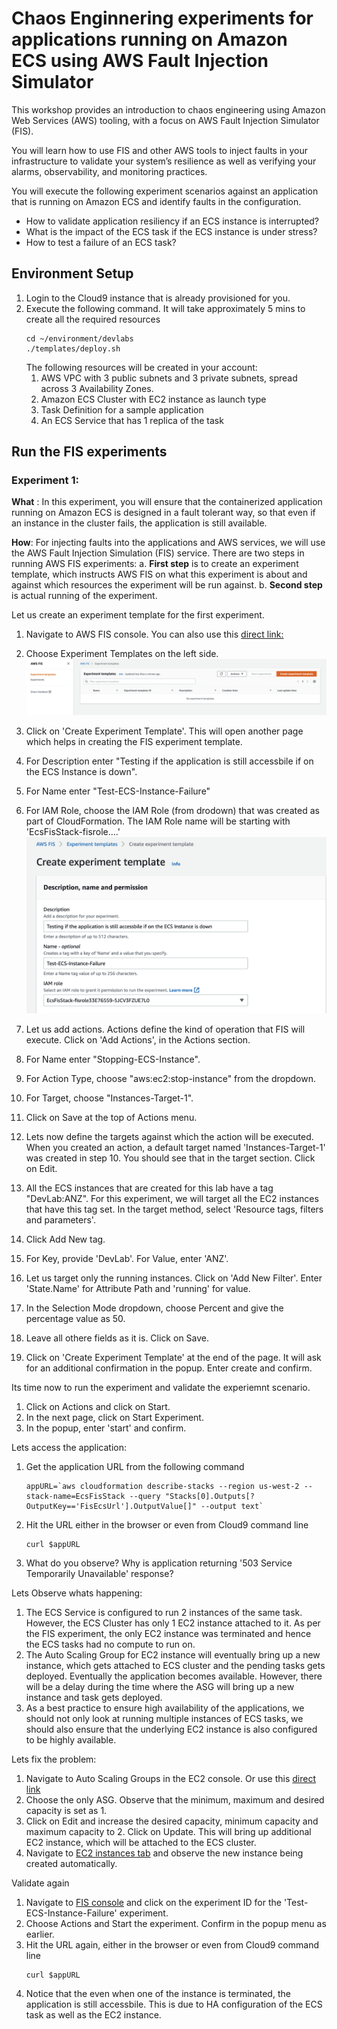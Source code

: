 # Chaos Enginnering experiments for applications running on Amazon ECS using AWS Fault Injection Simulator


This workshop provides an introduction to chaos engineering using Amazon Web Services (AWS) tooling, with a focus on AWS Fault Injection Simulator (FIS).

You will learn how to use FIS and other AWS tools to inject faults in your infrastructure to validate your system’s resilience as well as verifying your alarms, observability, and monitoring practices.

You will execute the following experiment scenarios against an application that is running on Amazon ECS and identify faults in the configuration. 
 - How to validate application resiliency if an ECS instance is interrupted?
 - What is the impact of the ECS task if the ECS instance is under stress?
 - How to test a failure of an ECS task?


## Environment Setup

1. Login to the Cloud9 instance that is already provisioned for you.   
2. Execute the following command. It will take approximately 5 mins to create all the required resources
    ```
    cd ~/environment/devlabs
    ./templates/deploy.sh
    ```
    The following resources will be created in your account:
    1. AWS VPC with 3 public subnets and 3 private subnets, spread across 3 Availability Zones.
    2. Amazon ECS Cluster with EC2 instance as launch type
    3. Task Definition for a sample application
    4. An ECS Service that has 1 replica of the task
       
       
## Run the FIS experiments

### Experiment 1: 
**What** : In this experiment, you will ensure that the containerized application running on Amazon ECS is designed in a fault tolerant way, so that even if an instance in the cluster fails, the application is still available. 

**How**: For injecting faults into the applications and AWS services, we will use the AWS Fault Injection Simulation (FIS) service. There are two steps in running AWS FIS experiments:
a. **First step** is to create an experiment template, which instructs AWS FIS on what this experiment is about and against which resources the experiment will be run against.
b. **Second step** is actual running of the experiment. 

Let us create an experiment template for the first experiment.
1. Navigate to AWS FIS console. You can also use this [direct link:](https://console.aws.amazon.com/fis/home?region=us-west-2#Home) 
2. Choose Experiment Templates on the left side.
![Create Experiment Template Home](/document/images/1-FIS-Create-Home.png "Create Experiment Template")

3. Click on 'Create Experiment Template'. This will open another page which helps in creating the FIS experiment template.
4. For Description enter "Testing if the application is still accessbile if on the ECS Instance is down".
5. For Name enter "Test-ECS-Instance-Failure" 
6. For IAM Role, choose the IAM Role (from drodown) that was created as part of CloudFormation. The IAM Role name will be starting with 'EcsFisStack-fisrole....'
![Create Experiment Template Basic](/document/images/1-FIS-Create-Exp.png "Create Experiment Template First part")

7. Let us add actions. Actions define the kind of operation that FIS will execute. Click on 'Add Actions', in the Actions section. 
8. For Name enter "Stopping-ECS-Instance".
9. For Action Type, choose "aws:ec2:stop-instance" from the dropdown. 
10. For Target, choose "Instances-Target-1".
11. Click on Save at the top of Actions menu. 
12. Lets now define the targets against which the action will be executed. When you created an action, a default target named 'Instances-Target-1' was created in step 10. You should see that in the target section. Click on Edit. 
13. All the ECS instances that are created for this lab have a tag "DevLab:ANZ". For this experiment, we will target all the EC2 instances that have this tag set. In the target method, select 'Resource tags, filters and parameters'.
14. Click Add New tag. 
15. For Key, provide 'DevLab'. For Value, enter 'ANZ'.
16. Let us target only the running instances. Click on 'Add New Filter'. Enter 'State.Name' for Attribute Path and 'running' for value.
17. In the Selection Mode dropdown, choose Percent and give the percentage value as 50.
16. Leave all othere fields as it is. Click on Save. 
16. Click on 'Create Experiment Template' at the end of the page. It will ask for an additional confirmation in the popup. Enter create and confirm.

Its time now to run the experiment and validate the experiemnt scenario. 
1. Click on Actions and click on Start.
2. In the next page, click on Start Experiment. 
3. In the popup, enter 'start' and confirm.


Lets access the application:
1. Get the application URL from the following command
    ```
    appURL=`aws cloudformation describe-stacks --region us-west-2 --stack-name=EcsFisStack --query "Stacks[0].Outputs[?OutputKey=='FisEcsUrl'].OutputValue[]" --output text` 
    ```
2. Hit the URL either in the browser or even from Cloud9 command line
    ```
    curl $appURL
    ```
3. What do you observe? Why is application returning '503 Service Temporarily Unavailable' response? 

Lets Observe whats happening:
1. The ECS Service is configured to run 2 instances of the same task. However, the ECS Cluster has only 1 EC2 instance attached to it. As per the FIS experiment, the only EC2 instance was terminated and hence the ECS tasks had no compute to run on. 
2. The Auto Scaling Group for EC2 instance will eventually bring up a new instance, which gets attached to ECS cluster and the pending tasks gets deployed. Eventually the application becomes available. However, there will be a delay during the time where the ASG will bring up a new instance and task gets deployed.
3. As a best practice to ensure high availability of the applications, we should not only look at running multiple instances of ECS tasks, we should also ensure that the underlying EC2 instance is also configured to be highly available. 

Lets fix the problem:
1. Navigate to Auto Scaling Groups in the EC2 console. Or use this [direct link](https://us-west-2.console.aws.amazon.com/ec2autoscaling/home?region=us-west-2#/details)
2. Choose the only ASG. Observe that the minimum, maximum and desired capacity is set as 1. 
3. Click on Edit and increase the desired capacity,  minimum capacity and maximum capacity to 2. Click on Update. This will bring up additional EC2 instance, which will be attached to the ECS cluster. 
4. Navigate to [EC2 instances tab](https://us-west-2.console.aws.amazon.com/ec2/v2/home?region=us-west-2#Instances) and observe the new instance being created automatically. 

Validate again
1. Navigate to [FIS console](https://us-west-2.console.aws.amazon.com/fis/home?region=us-west-2#ExperimentTemplates) and click on the experiment ID for the 'Test-ECS-Instance-Failure' experiment.
2. Choose Actions and Start the experiment. Confirm in the popup menu as earlier. 
3. Hit the URL again, either in the browser or even from Cloud9 command line
    ```
    curl $appURL
    ```
4. Notice that the even when one of the instance is terminated, the application is still accessbile. This is due to HA configuration of the ECS task as well as the EC2 instance. 